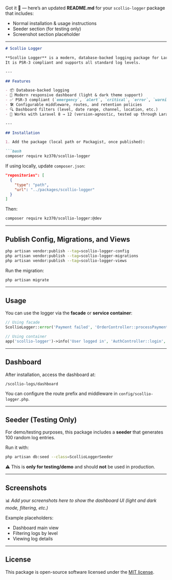 Got it 🚀 — here’s an updated **README.md** for your `scollio-logger` package that includes:

* Normal installation & usage instructions
* Seeder section (for testing only)
* Screenshot section placeholder

---

````markdown
# Scollio Logger

**Scollio Logger** is a modern, database-backed logging package for Laravel (8.x, 9.x, 10.x, 11.x) with a built-in dashboard for managing and filtering logs.  
It is PSR-3 compliant and supports all standard log levels.

---

## Features

- 📦 Database-backed logging  
- 🎨 Modern responsive dashboard (light & dark theme support)  
- ✅ PSR-3 compliant (`emergency`, `alert`, `critical`, `error`, `warning`, `notice`, `info`, `debug`)  
- 🛠 Configurable middleware, routes, and retention policies  
- 🔍 Dashboard filters (level, date range, channel, location, etc.)  
- 🚀 Works with Laravel 8 → 12 (version-agnostic, tested up through Laravel 12)

---

## Installation

1. Add the package (local path or Packagist, once published):

```bash
composer require kz370/scollio-logger
````

If using locally, update `composer.json`:

```json
"repositories": [
  {
    "type": "path",
    "url": "../packages/scollio-logger"
  }
]
```

Then:

```bash
composer require kz370/scollio-logger:@dev
```

---

## Publish Config, Migrations, and Views

```bash
php artisan vendor:publish --tag=scollio-logger-config
php artisan vendor:publish --tag=scollio-logger-migrations
php artisan vendor:publish --tag=scollio-logger-views
```

Run the migration:

```bash
php artisan migrate
```

---

## Usage

You can use the logger via the **facade** or **service container**:

```php
// Using facade
ScollioLogger::error('Payment failed', 'OrderController::processPayment', ['order_id' => 123]);

// Using container
app('scollio-logger')->info('User logged in', 'AuthController::login', ['user_id' => 5]);
```

---

## Dashboard

After installation, access the dashboard at:

```
/scollio-logs/dashboard
```

You can configure the route prefix and middleware in `config/scollio-logger.php`.

---

## Seeder (Testing Only)

For demo/testing purposes, this package includes a **seeder** that generates 100 random log entries.

Run it with:

```bash
php artisan db:seed --class=ScollioLoggerSeeder
```

⚠️ This is **only for testing/demo** and should **not** be used in production.

---

## Screenshots

📊 *Add your screenshots here to show the dashboard UI (light and dark mode, filtering, etc.)*

Example placeholders:

* Dashboard main view
* Filtering logs by level
* Viewing log details

---

## License

This package is open-source software licensed under the [MIT license](LICENSE).


